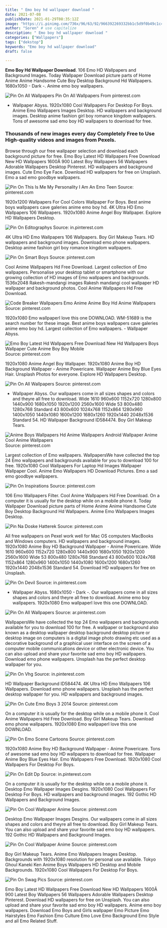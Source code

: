 ```yaml
---
title: " Emo boy hd wallpaper download "
date: 2021-07-08
publishDate: 2021-01-29T08:35:12Z
image: "https://i.pinimg.com/736x/96/63/92/966392269332bb1c5d9f0b49c1c4c11b.jpg"
author: "Soren" # use capitalize
description: " Emo boy hd wallpaper download "
categories: ["Wallpapers"]
tags: ["dekstop"]
keywords: "Emo boy hd wallpaper download"
draft: false

---
```



**Emo Boy Hd Wallpaper Download**. 106 Emo HD Wallpapers and Background Images. Today Wallpaper Download picture parts of Home Anime Anime Handsome Cute Boy Desktop Background Hd Wallpapers. 1680x1050 - Dark -. Anime emo boy wallpapers.

![Pin On All Wallpapers](https://i.pinimg.com/originals/6e/6c/95/6e6c9572e884f6c8d89cefbcd8db3107.jpg "Pin On All Wallpapers")
Pin On All Wallpapers From pinterest.com


- Wallpaper Abyss. 1920x1080 Cool Wallpapers For Desktop For Boys. Anime Emo Wallpapers Images Desktop. HD wallpapers and background images. Desktop anime fashion girl boy romance kingdom wallpapers. Tons of awesome sad emo boy HD wallpapers to download for free.

### Thousands of new images every day Completely Free to Use High-quality videos and images from Pexels.

Browse through our free wallpaper selection and download each background picture for free. Emo Boy Latest HD Wallpapers Free Download New HD Wallpapers 1600Ã 900 Latest Boy Wallpapers 56 Wallpapers Adorable Wallpapers Desktop Pinterest. HD wallpapers and background images. Cute Emo Eye Face. Download HD wallpapers for free on Unsplash. Emo a sad emo goodbye wallpapers.


![Pin On This Is Me My Personality I Am An Emo Teen](https://i.pinimg.com/736x/d8/9c/c9/d89cc99c6cdd49fd77476649f3625b16--emo-love-cute-emo.jpg "Pin On This Is Me My Personality I Am An Emo Teen")
Source: pinterest.com

1920x1200 Wallpapers For Cool Colors Wallpaper For Boys. Best anime boys wallpapers cave galeries anime emo boy hd. 4K Ultra HD Emo Wallpapers 106 Wallpapers. 1920x1080 Anime Angel Boy Wallpaper. Explore HD Wallpapers Desktop.

![Pin On Editographys](https://i.pinimg.com/originals/d3/f4/95/d3f4955b80cafbfdd9a1020775ec3749.jpg "Pin On Editographys")
Source: in.pinterest.com

4K Ultra HD Emo Wallpapers 106 Wallpapers. Boy Girl Makeup Tears. HD wallpapers and background images. Download emo phone wallpapers. Desktop anime fashion girl boy romance kingdom wallpapers.

![Pin On Smart Boys](https://i.pinimg.com/originals/8f/ca/cf/8fcacf1a94b2d47f09f0ca202202731a.jpg "Pin On Smart Boys")
Source: pinterest.com

Cool Anime Wallpapers Hd Free Download. Largest collection of Emo wallpapers. Personalise your desktop tablet or smartphone with our growing collection of HD images of Emo wallpapers and backgrounds. 1536x2048 Rakesh-mandangi images Rakesh mandangi cool wallpaper HD wallpaper and background photos. Cool Anime Wallpapers Hd Free Download.

![Code Breaker Wallpapers Emo Anime Anime Boy Hd Anime Wallpapers](https://i.pinimg.com/originals/55/eb/97/55eb97cbc11041d1f4ff2098e9da5a73.jpg "Code Breaker Wallpapers Emo Anime Anime Boy Hd Anime Wallpapers")
Source: pinterest.com

1920x1080 Emo wallpaperI love this one DOWNLOAD. WM-51689 is the search number for these image. Best anime boys wallpapers cave galeries anime emo boy hd. Largest collection of Emo wallpapers. - Wallpaper Abyss.

![Emo Boy Latest Hd Wallpapers Free Download New Hd Wallpapers Boys Wallpaper Cute Anime Boy Boy Mobile](https://i.pinimg.com/originals/e2/29/ef/e229ef2b87faaa078eb93cdaaa39d273.jpg "Emo Boy Latest Hd Wallpapers Free Download New Hd Wallpapers Boys Wallpaper Cute Anime Boy Boy Mobile")
Source: pinterest.com

1920x1080 Anime Angel Boy Wallpaper. 1920x1080 Anime Boy HD Background Wallpaper - Anime Powericare. Wallpaper Anime Boy Blue Eyes Hair. Unsplash Photos for everyone. Explore HD Wallpapers Desktop.

![Pin On All Wallpapers](https://i.pinimg.com/originals/6e/6c/95/6e6c9572e884f6c8d89cefbcd8db3107.jpg "Pin On All Wallpapers")
Source: pinterest.com

- Wallpaper Abyss. Our wallpapers come in all sizes shapes and colors and theyre all free to download. Wide 1610 960x600 1152x720 1280x800 1440x900 1680x1050 1920x1200 2560x1600 Wide 53 800x480 1280x768 Standard 43 800x600 1024x768 1152x864 1280x960 1400x1050 1440x1080 1600x1200 1680x1260 1920x1440 2048x1536 Standard 54. HD Wallpaper Background ID584474. Boy Girl Makeup Tears.

![Anime Boys Wallpapers Hd Anime Wallpapers Android Wallpaper Anime Cool Anime Wallpapers](https://i.pinimg.com/originals/71/e5/9c/71e59ceaa76fa79556aa433c96613030.jpg "Anime Boys Wallpapers Hd Anime Wallpapers Android Wallpaper Anime Cool Anime Wallpapers")
Source: pinterest.com

Largest collection of Emo wallpapers. WallpapersWe have collected the top 24 Emo wallpapers and backgrounds available for you to download 100 for free. 1920x1080 Cool Wallpapers For Laptop Hd Images Wallpaper Wallpaper Cool. Anime Emo Wallpapers HD Download Pictures. Emo a sad emo goodbye wallpapers.

![Pin On Inspirations](https://i.pinimg.com/originals/02/d1/63/02d1633f29429df75821d9eb86713126.jpg "Pin On Inspirations")
Source: pinterest.com

106 Emo Wallpapers Filter. Cool Anime Wallpapers Hd Free Download. On a computer it is usually for the desktop while on a mobile phone it. Today Wallpaper Download picture parts of Home Anime Anime Handsome Cute Boy Desktop Background Hd Wallpapers. Anime Emo Wallpapers Images Desktop.

![Pin Na Doske Hatterek](https://i.pinimg.com/originals/a5/69/40/a56940d06b756b291798e65fec02a55e.jpg "Pin Na Doske Hatterek")
Source: pinterest.com

All free wallpapers on Pexel work well for Mac OS computers MacBooks and Windows computers. HD wallpapers and background images. 1920x1080 Anime Boy HD Background Wallpaper - Anime Powericare. Wide 1610 960x600 1152x720 1280x800 1440x900 1680x1050 1920x1200 2560x1600 Wide 53 800x480 1280x768 Standard 43 800x600 1024x768 1152x864 1280x960 1400x1050 1440x1080 1600x1200 1680x1260 1920x1440 2048x1536 Standard 54. Download HD wallpapers for free on Unsplash.

![Pin On Devil](https://i.pinimg.com/474x/e3/fe/66/e3fe66dcec8b74b3d4d0e9024a52e5ef.jpg "Pin On Devil")
Source: in.pinterest.com

- Wallpaper Abyss. 1680x1050 - Dark -. Our wallpapers come in all sizes shapes and colors and theyre all free to download. Anime emo boy wallpapers. 1920x1080 Emo wallpaperI love this one DOWNLOAD.

![Pin On All Wallpapers](https://i.pinimg.com/originals/2b/2d/20/2b2d20837d7e75a7770840cf446ef529.jpg "Pin On All Wallpapers")
Source: ar.pinterest.com

WallpapersWe have collected the top 24 Emo wallpapers and backgrounds available for you to download 100 for free. A wallpaper or background also known as a desktop wallpaper desktop background desktop picture or desktop image on computers is a digital image photo drawing etc used as a decorative background of a graphical user interface on the screen of a computer mobile communications device or other electronic device. You can also upload and share your favorite sad emo boy HD wallpapers. Download emo phone wallpapers. Unsplash has the perfect desktop wallpaper for you.

![Pin On Vhg](https://i.pinimg.com/originals/c3/62/0f/c3620f6b2f6730d8d04ef8ac19025658.jpg "Pin On Vhg")
Source: in.pinterest.com

HD Wallpaper Background ID584474. 4K Ultra HD Emo Wallpapers 106 Wallpapers. Download emo phone wallpapers. Unsplash has the perfect desktop wallpaper for you. HD wallpapers and background images.

![Pin On Cute Emo Boys 3 2014](https://i.pinimg.com/originals/dd/fb/50/ddfb5024ffba03eb6a4e1bcc60e52800.jpg "Pin On Cute Emo Boys 3 2014")
Source: pinterest.com

On a computer it is usually for the desktop while on a mobile phone it. Cool Anime Wallpapers Hd Free Download. Boy Girl Makeup Tears. Download emo phone wallpapers. 1920x1080 Emo wallpaperI love this one DOWNLOAD.

![Pin On Emo Scene Cartoons](https://i.pinimg.com/originals/83/10/0b/83100b5298233b25e61cbb826a2c0b3e.jpg "Pin On Emo Scene Cartoons")
Source: pinterest.com

1920x1080 Anime Boy HD Background Wallpaper - Anime Powericare. Tons of awesome sad emo boy HD wallpapers to download for free. Wallpaper Anime Boy Blue Eyes Hair. Emo Wallpapers Free Download. 1920x1080 Cool Wallpapers For Desktop For Boys.

![Pin On Edit Dp](https://i.pinimg.com/736x/15/4b/58/154b586dae295d7ada53e9887a504fa9.jpg "Pin On Edit Dp")
Source: in.pinterest.com

On a computer it is usually for the desktop while on a mobile phone it. Desktop Emo Wallpaper Images Desgins. 1920x1080 Cool Wallpapers For Desktop For Boys. HD wallpapers and background images. 192 Gothic HD Wallpapers and Background Images.

![Pin On Cool Wallpaper Anime](https://i.pinimg.com/originals/f6/f2/78/f6f278b6294f0b04ec12de5ac2cdc3c5.jpg "Pin On Cool Wallpaper Anime")
Source: pinterest.com

Desktop Emo Wallpaper Images Desgins. Our wallpapers come in all sizes shapes and colors and theyre all free to download. Boy Girl Makeup Tears. You can also upload and share your favorite sad emo boy HD wallpapers. 192 Gothic HD Wallpapers and Background Images.

![Pin On Cool Wallpaper Anime](https://i.pinimg.com/originals/73/3a/cf/733acf5092b8ef196dea2979752f1ae7.jpg "Pin On Cool Wallpaper Anime")
Source: pinterest.com

Boy Girl Makeup Tears. Anime Emo Wallpapers Images Desktop. Backgrounds with 1920x1080 resolution for personal use available. Tokyo Ghoul Kaneki Ken Anime Boys Wallpapers HD Desktop and Mobile Backgrounds. 1920x1080 Cool Wallpapers For Desktop For Boys.

![Pin On Swag Pics](https://i.pinimg.com/736x/96/63/92/966392269332bb1c5d9f0b49c1c4c11b.jpg "Pin On Swag Pics")
Source: pinterest.com

Emo Boy Latest HD Wallpapers Free Download New HD Wallpapers 1600Ã 900 Latest Boy Wallpapers 56 Wallpapers Adorable Wallpapers Desktop Pinterest. Download HD wallpapers for free on Unsplash. You can also upload and share your favorite sad emo boy HD wallpapers. Anime emo boy wallpapers. Download Emo Boys and Girls wallpaper Emo Picture Emo Hairstyles Emo Fashion Emo Culture Emo Love Emo Background Emo Style and all Emo Related Stuff.

